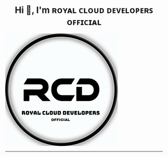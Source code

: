 

<h1 align="center">Hi 👋, I'm ʀᴏʏᴀʟ ᴄʟᴏᴜᴅ ᴅᴇᴠᴇʟᴏᴘᴇʀꜱ ᴏꜰꜰɪᴄɪᴀʟ</h1>

</h3>
<img src="rcd.png">
<hr>
